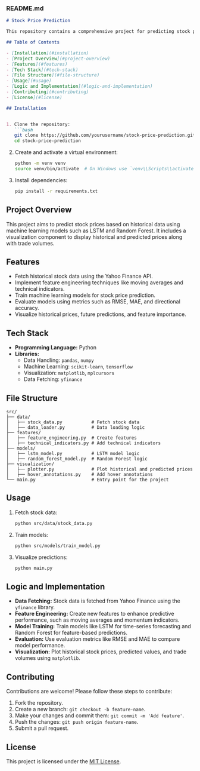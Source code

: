 ### **README.md**

```markdown
# Stock Price Prediction

This repository contains a comprehensive project for predicting stock prices using historical data and machine learning techniques. The project includes data fetching, feature engineering, model training, evaluation, and visualization of predictions.

## Table of Contents

- [Installation](#installation)
- [Project Overview](#project-overview)
- [Features](#features)
- [Tech Stack](#tech-stack)
- [File Structure](#file-structure)
- [Usage](#usage)
- [Logic and Implementation](#logic-and-implementation)
- [Contributing](#contributing)
- [License](#license)

## Installation


1. Clone the repository:
   ```bash
   git clone https://github.com/yourusername/stock-price-prediction.git
   cd stock-price-prediction
   ```

2. Create and activate a virtual environment:
   ```bash
   python -m venv venv
   source venv/bin/activate  # On Windows use `venv\\Scripts\\activate`
   ```

3. Install dependencies:
   ```bash
   pip install -r requirements.txt
   ```

## Project Overview

This project aims to predict stock prices based on historical data using machine learning models such as LSTM and Random Forest. It includes a visualization component to display historical and predicted prices along with trade volumes.

## Features

- Fetch historical stock data using the Yahoo Finance API.
- Implement feature engineering techniques like moving averages and technical indicators.
- Train machine learning models for stock price prediction.
- Evaluate models using metrics such as RMSE, MAE, and directional accuracy.
- Visualize historical prices, future predictions, and feature importance.

## Tech Stack

- **Programming Language:** Python
- **Libraries:** 
  - Data Handling: `pandas`, `numpy`
  - Machine Learning: `scikit-learn`, `tensorflow`
  - Visualization: `matplotlib`, `mplcursors`
  - Data Fetching: `yfinance`

## File Structure

```plaintext
src/
├── data/
│   ├── stock_data.py           # Fetch stock data
│   ├── data_loader.py          # Data loading logic
├── features/
│   ├── feature_engineering.py  # Create features
│   ├── technical_indicators.py # Add technical indicators
├── models/
│   ├── lstm_model.py           # LSTM model logic
│   ├── random_forest_model.py  # Random Forest logic
├── visualization/
│   ├── plotter.py              # Plot historical and predicted prices
│   ├── hover_annotations.py    # Add hover annotations
└── main.py                     # Entry point for the project
```

## Usage

1. Fetch stock data:
   ```bash
   python src/data/stock_data.py
   ```

2. Train models:
   ```bash
   python src/models/train_model.py
   ```

3. Visualize predictions:
   ```bash
   python main.py
   ```

## Logic and Implementation

- **Data Fetching:** Stock data is fetched from Yahoo Finance using the `yfinance` library.
- **Feature Engineering:** Create new features to enhance predictive performance, such as moving averages and momentum indicators.
- **Model Training:** Train models like LSTM for time-series forecasting and Random Forest for feature-based predictions.
- **Evaluation:** Use evaluation metrics like RMSE and MAE to compare model performance.
- **Visualization:** Plot historical stock prices, predicted values, and trade volumes using `matplotlib`.

## Contributing

Contributions are welcome! Please follow these steps to contribute:
1. Fork the repository.
2. Create a new branch: `git checkout -b feature-name`.
3. Make your changes and commit them: `git commit -m 'Add feature'`.
4. Push the changes: `git push origin feature-name`.
5. Submit a pull request.

## License

This project is licensed under the [MIT License](LICENSE).
